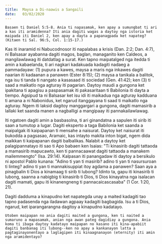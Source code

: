 ```yaml
---
title:  Maysa a Di-naawis a Sangaili
date:   03/02/2020
---
```


`Basaen ti Daniel 5:5-8. Ania ti napasamak, ken apay a sumungbat ti ari a kas iti aramidenna? Iti ania dagiti wagas a daytoy nga istoria ket maipada iti Daniel 2, ken apay a dayta a papanagpada ket napateg? (Kitaen ti Sal. 96:5, Col. 1:15-17.)`

Kas iti inaramid ni Nabucodnosor iti napalabas a krisis (Dan. 2:2; Dan. 4:7), ni Balsasar ayabanna dagiti magos, baglan, managanito ken Caldeos, a mangilawlawag iti datdatlag a surat. Ken tapno maipatalged nga itedda ti amin a kabaelanda, ti ari nagkari kadakuada kadagiti nadaeg a pammadayaw: (1) pupura a kawes, maysa a maris nga inkawes dagiti naarian iti kadaanan a panawen (Ester 8:15); (2) maysa a tanikala a balitok, nga isu ti tanda ti nangato a kasasaad iti sociedad (Gen. 41:42); ken (3) ti saad a maikatlo nga agturay iti pagarian. Daytoy maudi a gungona ket ipakitana ti apagisu a paspasamak iti pakasaritaan ti Babilonia iti dayta a tiempo. Agsipud ta ni Balsasar ket isu idi iti maikadua nga agturay kadduana ti amana a ni Nabonidus, ket ngarud itanggayana ti saad ti maikatlo nga agturay. Ngem iti laksid dagitoy manggargari a gungona, dagiti mamasirib a lallaki ket saanda manen a nagballigi a mangipaay iti pannakailawlawag.

Iti ngatoen dagiti amin a basbasolna, ti ari ginandatna a sapulen iti sirib iti saan a tumutop a lugar. Dagiti eksperto a taga Babilonia ket saanda a maipalgak iti kaipapanan ti mensahe a naisurat. Daytoy ket naisurat iti bukodda a pagsasao, Aramaic, kas intayto makita inton bigat, ngem dida maikkan ti kaipapanan dagiti balbalikas. Nalabit a daytoy ket palagipannatayo iti sao ti Apo babaen ken Isaias: "Ti kinasirib dagiti tattaoda a mamasirib mapucawto, ken ti pannacaawat dagiti tattaoda a manakem mailemmengto" (Isa. 29:14). Kalpasan iti panangadaw iti daytoy a bersikulo ni apostol Pablo kunana: "Adino ti yan ti masirib? adino ti yan ti nasursuroan ti linteg? adino ti yan ti mannakisuppiat itoy agdama a panawen? Saan aya a pinagbalin ti Dios a kinamaag ti sirib ti lubong? Idinto ta, gapu iti kinasirib ti lubong, saanna a nabigbig ti kinasirib ti Dios, ti Dios kinayatna nga isalacan dagiti mamati, gapu iti kinanengneng ti pannacaicascasaba" (1 Cor. 1:20, 21).

Dagiti dadduma a kinapudno ket napategda unay a maited kadagiti tao tapno padasenda nga iladawan agpaay kadagiti bagbagida. Isu a ti Dios, ngarud, ket iparangarangna dagitoy a kinapudno kadatayo.

`Utoben maipapan no ania dagiti maited a gungona, ken ti naited a sumaruno a mapasamak, anian nga awan pateg dagidiay a gungona. Ania koma ti ibaga daytoy kadatayo maipapan no kasano iti kina-apabiit dagiti banbanag iti lubong--ken no apay a kankanayon latta a pagtaginayonentayo a laglagipen iti kinaagnanayon (eternity) iti amin nga aramidentayo?`